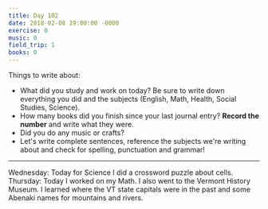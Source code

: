 ```yaml
---
title: Day 102
date: 2018-02-08 19:00:00 -0000
exercise: 0
music: 0
field_trip: 1
books: 0
---
```

Things to write about:

* What did you study and work on today? Be sure to write down everything you did and the subjects (English, Math, Health, Social Studies, Science).
* How many books did you finish since your last journal entry? **Record the number** and write what they were.
* Did you do any music or crafts?
* Let's write complete sentences, reference the subjects we're writing about and check for spelling, punctuation and grammar!

***

Wednesday: Today for Science I did a crossword puzzle about cells. Thursday: Today I worked on my Math. I also went to the Vermont History Museum. I learned where the VT state capitals were in the past and some Abenaki names for mountains and rivers.
